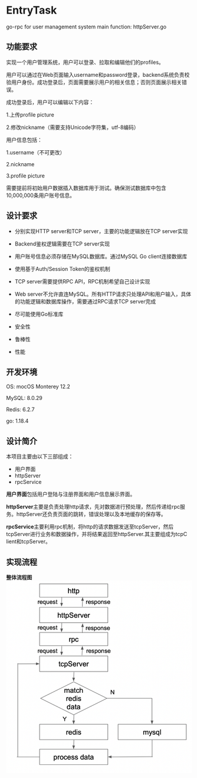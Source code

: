 # EntryTask
go-rpc for user management system
main function: httpServer.go
## 功能要求
实现一个用户管理系统，用户可以登录、拉取和编辑他们的profiles。

用户可以通过在Web页面输入username和password登录，backend系统负责校验用户身份。成功登录后，页面需要展示用户的相关信息；否则页面展示相关错误。

成功登录后，用户可以编辑以下内容：

1.上传profile picture

2.修改nickname（需要支持Unicode字符集，utf-8编码）

用户信息包括：

1.username（不可更改）

2.nickname

3.profile picture

需要提前将初始用户数据插入数据库用于测试。确保测试数据库中包含10,000,000条用户账号信息。

## 设计要求

- 分别实现HTTP server和TCP server，主要的功能逻辑放在TCP server实现

- Backend鉴权逻辑需要在TCP server实现

- 用户账号信息必须存储在MySQL数据库。通过MySQL Go client连接数据库

- 使用基于Auth/Session Token的鉴权机制

- TCP server需要提供RPC API，RPC机制希望自己设计实现

- Web server不允许直连MySQL。所有HTTP请求只处理API和用户输入，具体的功能逻辑和数据库操作，需要通过RPC请求TCP server完成

- 尽可能使用Go标准库

- 安全性

- 鲁棒性

- 性能

## 开发环境
OS: mocOS Monterey 12.2

MySQL: 8.0.29

Redis: 6.2.7

go: 1.18.4

## 设计简介

本项目主要由以下三部组成：
- 用户界面
- httpServer
- rpcService

**用户界面**包括用户登陆与注册界面和用户信息展示界面。

**httpServer**主要是负责处理http请求，先对数据进行预处理，然后传递给rpc服务。httpServer还负责页面的跳转，错误处理以及本地缓存的保存等。

**rpcService**主要利用rpc机制，将http的请求数据发送至tcpServer，然后tcpServer进行业务和数据操作，并将结果返回至httpServer.其主要组成为tcpC
lient和tcpServer。

## 实现流程
**整体流程图**
![整体流程图](/resource/static/flow-chart.png)
